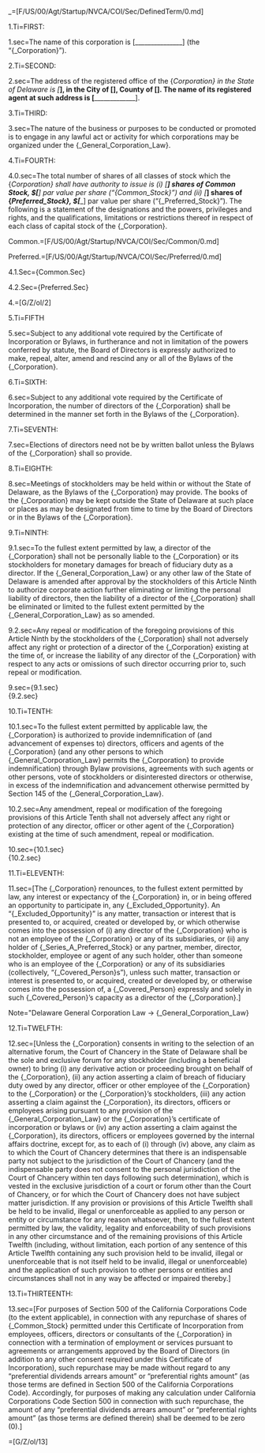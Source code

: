_=[F/US/00/Agt/Startup/NVCA/COI/Sec/DefinedTerm/0.md]
  
1.Ti=FIRST:

1.sec=The name of this corporation is [_______________] (the “{_Corporation}”).

2.Ti=SECOND:

2.sec=The address of the registered office of the {_Corporation} in the State of Delaware is [_____________], in the City of [__________], County of [__________].  The name of its registered agent at such address is [_____________________].

3.Ti=THIRD:

3.sec=The nature of the business or purposes to be conducted or promoted is to engage in any lawful act or activity for which corporations may be organized under the {_General_Corporation_Law}.

4.Ti=FOURTH:

4.0.sec=The total number of shares of all classes of stock which the {_Corporation} shall have authority to issue is (i) [_____] shares of Common Stock, $[_____] par value per share (“{_Common_Stock}”) and (ii) [______] shares of {_Preferred_Stock}, $[______] par value per share (“{_Preferred_Stock}”). The following is a statement of the designations and the powers, privileges and rights, and the qualifications, limitations or restrictions thereof in respect of each class of capital stock of the {_Corporation}.  

Common.=[F/US/00/Agt/Startup/NVCA/COI/Sec/Common/0.md]

Preferred.=[F/US/00/Agt/Startup/NVCA/COI/Sec/Preferred/0.md]

4.1.Sec={Common.Sec}

4.2.Sec={Preferred.Sec}

4.=[G/Z/ol/2]

5.Ti=FIFTH

5.sec=Subject to any additional vote required by the Certificate of Incorporation or Bylaws, in furtherance and not in limitation of the powers conferred by statute, the Board of Directors is expressly authorized to make, repeal, alter, amend and rescind any or all of the Bylaws of the {_Corporation}.

6.Ti=SIXTH:

6.sec=Subject to any additional vote required by the Certificate of Incorporation, the number of directors of the {_Corporation} shall be determined in the manner set forth in the Bylaws of the {_Corporation}.

7.Ti=SEVENTH:

7.sec=Elections of directors need not be by written ballot unless the Bylaws of the {_Corporation} shall so provide.

8.Ti=EIGHTH:

8.sec=Meetings of stockholders may be held within or without the State of Delaware, as the Bylaws of the {_Corporation} may provide.  The books of the {_Corporation} may be kept outside the State of Delaware at such place or places as may be designated from time to time by the Board of Directors or in the Bylaws of the {_Corporation}.

9.Ti=NINTH:

9.1.sec=To the fullest extent permitted by law, a director of the {_Corporation} shall not be personally liable to the {_Corporation} or its stockholders for monetary damages for breach of fiduciary duty as a director.  If the {_General_Corporation_Law} or any other law of the State of Delaware is amended after approval by the stockholders of this Article Ninth to authorize corporate action further eliminating or limiting the personal liability of directors, then the liability of a director of the {_Corporation} shall be eliminated or limited to the fullest extent permitted by the {_General_Corporation_Law} as so amended.

9.2.sec=Any repeal or modification of the foregoing provisions of this Article Ninth by the stockholders of the {_Corporation} shall not adversely affect any right or protection of a director of the {_Corporation} existing at the time of, or increase the liability of any director of the {_Corporation} with respect to any acts or omissions of such director occurring prior to, such repeal or modification.

9.sec={9.1.sec}<br>{9.2.sec}

10.Ti=TENTH:

10.1.sec=To the fullest extent permitted by applicable law, the {_Corporation} is authorized to provide indemnification of (and advancement of expenses to) directors, officers and agents of the {_Corporation} (and any other persons to which {_General_Corporation_Law} permits the {_Corporation} to provide indemnification) through Bylaw provisions, agreements with such agents or other persons, vote of stockholders or disinterested directors or otherwise, in excess of the indemnification and advancement otherwise permitted by Section 145 of the {_General_Corporation_Law}.

10.2.sec=Any amendment, repeal or modification of the foregoing provisions of this Article Tenth shall not adversely affect any right or protection of any director, officer or other agent of the {_Corporation} existing at the time of such amendment, repeal or modification.

10.sec={10.1.sec}<br>{10.2.sec}


11.Ti=ELEVENTH:

11.sec=[The {_Corporation} renounces, to the fullest extent permitted by law, any interest or expectancy of the {_Corporation} in, or in being offered an opportunity to participate in, any {_Excluded_Opportunity}.  An “{_Excluded_Opportunity}” is any matter, transaction or interest that is presented to, or acquired, created or developed by, or which otherwise comes into the possession of (i) any director of the {_Corporation} who is not an employee of the {_Corporation} or any of its subsidiaries, or (ii) any holder of {_Series_A_Preferred_Stock} or any partner, member, director, stockholder, employee or agent of any such holder, other than someone who is an employee of the {_Corporation} or any of its subsidiaries (collectively, “{_Covered_Person}s”), unless such matter, transaction or interest is presented to, or acquired, created or developed by, or otherwise comes into the possession of, a {_Covered_Person} expressly and solely in such {_Covered_Person}’s capacity as a director of the {_Corporation}.]

Note="Delaware General Corporation Law -> {_General_Corporation_Law}

12.Ti=TWELFTH:

12.sec=[Unless the {_Corporation} consents in writing to the selection of an alternative forum, the Court of Chancery in the State of Delaware shall be the sole and exclusive forum for any stockholder (including a beneficial owner) to bring (i) any derivative action or proceeding brought on behalf of the {_Corporation}, (ii) any action asserting a claim of breach of fiduciary duty owed by any director, officer or other employee of the {_Corporation} to the {_Corporation} or the {_Corporation}’s stockholders, (iii) any action asserting a claim against the {_Corporation}, its directors, officers or employees arising pursuant to any provision of the {_General_Corporation_Law} or the {_Corporation}’s certificate of incorporation or bylaws or (iv) any action asserting a claim against the {_Corporation}, its directors, officers or employees governed by the internal affairs doctrine, except for, as to each of (i) through (iv) above, any claim as to which the Court of Chancery determines that there is an indispensable party not subject to the jurisdiction of the Court of Chancery (and the indispensable party does not consent to the personal jurisdiction of the Court of Chancery within ten days following such determination), which is vested in the exclusive jurisdiction of a court or forum other than the Court of Chancery, or for which the Court of Chancery does not have subject matter jurisdiction. If any provision or provisions of this Article Twelfth shall be held to be invalid, illegal or unenforceable as applied to any person or entity or circumstance for any reason whatsoever, then, to the fullest extent permitted by law, the validity, legality and enforceability of such provisions in any other circumstance and of the remaining provisions of this Article Twelfth (including, without limitation, each portion of any sentence of this Article Twelfth containing any such provision held to be invalid, illegal or unenforceable that is not itself held to be invalid, illegal or unenforceable) and the application of such provision to other persons or entities and circumstances shall not in any way be affected or impaired thereby.]

13.Ti=THIRTEENTH:

13.sec=[For purposes of Section 500 of the California Corporations Code (to the extent applicable), in connection with any repurchase of shares of {_Common_Stock} permitted under this Certificate of Incorporation from employees, officers, directors or consultants of the {_Corporation} in connection with a termination of employment or services pursuant to agreements or arrangements approved by the Board of Directors (in addition to any other consent required under this Certificate of Incorporation), such repurchase may be made without regard to any “preferential dividends arrears amount” or “preferential rights amount” (as those terms are defined in Section 500 of the California Corporations Code).  Accordingly, for purposes of making any calculation under California Corporations Code Section 500 in connection with such repurchase, the amount of any “preferential dividends arrears amount” or “preferential rights amount” (as those terms are defined therein) shall be deemed to be zero (0).]

=[G/Z/ol/13]
